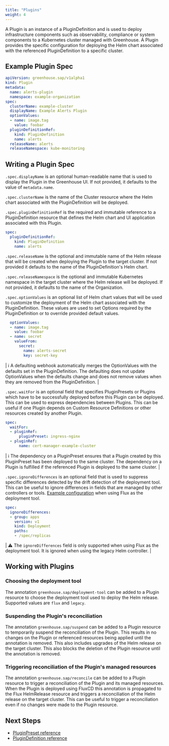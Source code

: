 ```yaml
---
title: "Plugins"
weight: 4
---
```


A Plugin is an instance of a PluginDefinition and is used to deploy infrastructure components such as observability, compliance or system components to a Kubernetes cluster managed with Greenhouse. A Plugin provides the specific configuration for deploying the Helm chart associated with the referenced PluginDefinition to a specific cluster.

## Example Plugin Spec

```yaml
apiVersion: greenhouse.sap/v1alpha1
kind: Plugin
metadata:
  name: alerts-plugin
  namespace: example-organization
spec:
  clusterName: example-cluster
  displayName: Example Alerts Plugin
  optionValues:
  - name: image.tag
    value: foobar
  pluginDefinitionRef:
    kind: PluginDefinition
    name: alerts
  releaseName: alerts
  releaseNamespace: kube-monitoring
```

## Writing a Plugin Spec

`.spec.displayName` is an optional human-readable name that is used to display the Plugin in the Greenhouse UI. If not provided, it defaults to the value of `metadata.name`.

`.spec.clusterName` is the name of the Cluster resource where the Helm chart associated with the PluginDefinition will be deployed.

`.spec.pluginDefinitionRef` is the required and immutable reference to a PluginDefinition resource that defines the Helm chart and UI application associated with this Plugin.

```yaml
spec:
  pluginDefinitionRef:
    kind: PluginDefinition
    name: alerts
```

`.spec.releaseName` is the optional and immutable name of the Helm release that will be created when deploying the Plugin to the target cluster. If not provided it defaults to the name of the PluginDefinition's Helm chart.

`.spec.releaseNamespace` is the optional and immutable Kubernetes namespace in the target cluster where the Helm release will be deployed. If not provided, it defaults to the name of the Organization.

`.spec.optionValues` is an optional list of Helm chart values that will be used to customize the deployment of the Helm chart associated with the PluginDefinition. These values are used to set Options required by the PluginDefinition or to override provided default values.

```yaml
  optionValues:
  - name: image.tag
    value: foobar
  - name: secret
    valueFrom:
      secret:
        name: alerts-secret
        key: secret-key
```

| :information_source: A defaulting webhook automatically merges the OptionValues with the defaults set in the PluginDefinition. The defaulting does not update OptionValues when the defaults change and does not remove values when they are removed from the PluginDefinition. |

`.spec.waitFor` is an optional field that specifies PluginPresets or Plugins which have to be successfully deployed before this Plugin can be deployed. This can be used to express dependencies between Plugins. This can be useful if one Plugin depends on Custom Resource Definitions or other resources created by another Plugin.

```yaml
spec:
  waitFor:
  - pluginRef:
      pluginPreset: ingress-nginx
  - pluginRef:
      name: cert-manager-example-cluster
```

| :information_source: The dependency on a PluginPreset ensures that a Plugin created by this PluginPreset has been deployed to the same cluster. The dependency on a Plugin is fulfilled if the referenced Plugin is deployed to the same cluster. |

`.spec.ignoreDifferences` is an optional field that is used to suppress specific differences detected by the drift detection of the deployment tool. This can be useful to ignore differences in fields that are managed by other controllers or tools. [Example configuration](https://fluxcd.io/flux/components/helm/helmreleases/#ignore-rules) when using Flux as the deployment tool.

```yaml
spec:
  ignoreDifferences:
  - group: apps
    version: v1
    kind: Deployment
    paths:
    - /spec/replicas
```

| :warning: The `ignoreDifferences` field is only supported when using Flux as the deployment tool. It is ignored when using the legacy Helm controller. |

## Working with Plugins

### Choosing the deployment tool

The annotation `greenhouse.sap/deployment-tool` can be added to a Plugin resource to choose the deployment tool used to deploy the Helm release. Supported values are `flux` and `legacy`.

### Suspending the Plugin's reconciliation

The annotation `greenhouse.sap/suspend` can be added to a Plugin resource to temporarily suspend the reconciliation of the Plugin. This results in no changes on the Plugin or referenced resources being applied until the annotation is removed. This also includes upgrades of the Helm release on the target cluster. This also blocks the deletion of the Plugin resource until the annotation is removed.

### Triggering reconciliation of the Plugin's managed resources

The annotation `greenhouse.sap/reconcile` can be added to a Plugin resource to trigger a reconciliation of the Plugin and its managed resources. When the Plugin is deployed using FluxCD this annotation is propagated to the Flux HelmRelease resource and triggers a reconciliation of the Helm release on the target cluster. This can be useful to trigger a reconciliation even if no changes were made to the Plugin resource.

## Next Steps

- [PluginPreset reference](./../pluginpreset)
- [PluginDefinition reference](./../plugindefinition)
